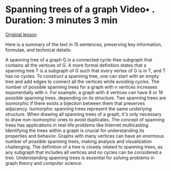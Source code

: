# Spanning trees of a graph Video• . Duration: 3 minutes 3 min

[Original lesson](https://www.coursera.org/learn/uol-discrete-mathematics/lecture/3aWwu/spanning-trees-of-a-graph)

Here is a summary of the text in 15 sentences, preserving key information, formulae, and technical details:

A spanning tree of a graph G is a connected cycle-free subgraph that contains all the vertices of G. A more formal definition states that a spanning tree T is a subgraph of G such that every vertex of G is in T, and T has no cycles. To construct a spanning tree, one can start with an empty tree and add edges to connect all the vertices while avoiding cycles. The number of possible spanning trees for a graph with n vertices increases exponentially with n. For example, a graph with 4 vertices can have 8 or 16 possible spanning trees, depending on its structure. Two spanning trees are isomorphic if there exists a bijection between them that preserves adjacency. Isomorphic spanning trees represent the same underlying structure. When drawing all spanning trees of a graph, it's only necessary to draw non-isomorphic ones to avoid duplicates. The concept of spanning trees has applications in real-life problems like Internet multicasting. Identifying the trees within a graph is crucial for understanding its properties and behavior. Graphs with many vertices can have an enormous number of possible spanning trees, making analysis and visualization challenging. The definition of a tree is closely related to spanning trees, as any subgraph that includes all vertices and no cycles can be considered a tree. Understanding spanning trees is essential for solving problems in graph theory and computer science.

